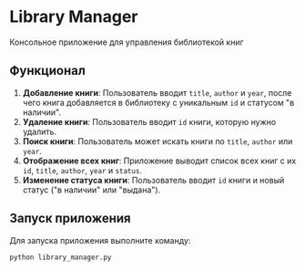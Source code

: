 # Library Manager

Консольное приложение для управления библиотекой книг

## Функционал

1. **Добавление книги**: Пользователь вводит `title`, `author` и `year`, после чего книга добавляется в библиотеку с уникальным `id` и статусом "в наличии".
2. **Удаление книги**: Пользователь вводит `id` книги, которую нужно удалить.
3. **Поиск книги**: Пользователь может искать книги по `title`, `author` или `year`.
4. **Отображение всех книг**: Приложение выводит список всех книг с их `id`, `title`, `author`, `year` и `status`.
5. **Изменение статуса книги**: Пользователь вводит `id` книги и новый статус ("в наличии" или "выдана").

## Запуск приложения

Для запуска приложения выполните команду:
```bash
python library_manager.py
